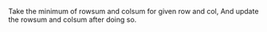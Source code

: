 Take the minimum of rowsum and colsum for given row and col,
And update the rowsum and colsum after doing so.
​